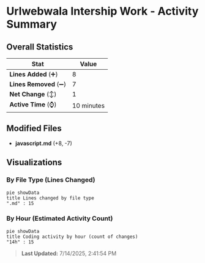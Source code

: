 # Urlwebwala Intership Work - Activity Summary 

## Overall Statistics

| Stat                   | Value                                                             |
| ---------------------- | ----------------------------------------------------------------- |
| **Lines Added** (➕)   | 8                                          |
| **Lines Removed** (➖) | 7                                        |
| **Net Change** (↕)    | 1                |
| **Active Time** (⌚)   | 10 minutes |


## Modified Files
- **javascript.md** (+8, -7)

## Visualizations

### By File Type (Lines Changed)

```mermaid
pie showData
title Lines changed by file type
".md" : 15
```

### By Hour (Estimated Activity Count)

```mermaid
pie showData
title Coding activity by hour (count of changes)
"14h" : 15
```


> **Last Updated:** 7/14/2025, 2:41:54 PM